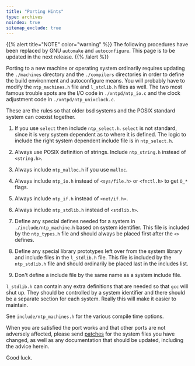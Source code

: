 ```yaml
---
title: "Porting Hints"
type: archives
noindex: true 
sitemap_exclude: true
---
```


{{% alert title="NOTE" color="warning" %}} 
The following procedures have been replaced by GNU <code>automake</code> and <code>autoconfigure</code>. This page is to be updated in the next release.
{{% /alert %}}

Porting to a new machine or operating system ordinarily requires updating the <code>./machines</code> directory and the <code>./compilers</code> directories in order to define the build environment and autoconfigure means. You will probably have to modify the <code>ntp_machines.h</code> file and <code>l_stdlib.h</code> files as well. The two most famous trouble spots are the I/O code in <code>./xntpd/ntp_io.c</code> and the clock adjustment code in <code>./xntpd/ntp_unixclock.c</code>.

These are the rules so that older bsd systems and the POSIX standard system can coexist together.

1.  If you use <code>select</code> then include <code>ntp_select.h</code>. <code>select</code> is not standard, since it is very system dependent as to where it is defined. The logic to include the right system dependent include file is in <code>ntp_select.h</code>.

2.  Always use POSIX definition of strings. Include <code>ntp_string.h</code> instead of <code><string.h></code>.

3.  Always include <code>ntp_malloc.h</code> if you use <code>malloc</code>.

4.  Always include <code>ntp_io.h</code> instead of <code><sys/file.h></code> or <code><fnctl.h></code> to get <code>O_*</code> flags.

5.  Always include <code>ntp_if.h</code> instead of <code><net/if.h></code>.

6.  Always include <code>ntp_stdlib.h</code> instead of <code><stdlib.h></code>.

7.  Define any special defines needed for a system in <code>./include/ntp_machine.h</code> based on system identifier. This file is included by the <code>ntp_types.h</code> file and should always be placed first after the <code><></code> defines.

8.  Define any special library prototypes left over from the system library and include files in the <code>l_stdlib.h</code> file. This file is included by the <code>ntp_stdlib.h</code> file and should ordinarily be placed last in the includes list.

9.  Don't define a include file by the same name as a system include file.

<code>l_stdlib.h</code> can contain any extra definitions that are needed so that <code>gcc</code> will shut up. They should be controlled by a system identifier and there should be a separate section for each system. Really this will make it easier to maintain.

See <code>include/ntp_machines.h</code> for the various compile time options.

When you are satisfied the port works and that other ports are not adversely affected, please send [patches](/documentation/3-5.93e/patches/) for the system files you have changed, as well as any documentation that should be updated, including the advice herein.

Good luck.